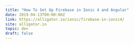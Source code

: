 ```yaml
---
title: "How To Set Up Firebase in Ionic 4 and Angular"
date: 2019-04-13T00:00:00Z
link: https://alligator.io/ionic/firebase-in-ionic4/
site: alligator.io
topic: dev
draft: false
---
```

